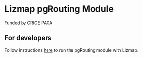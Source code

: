 # Lizmap pgRouting Module

Funded by CRIGE PACA

## For developers

Follow instructions [here](tests#readme) to run the pgRouting module with Lizmap.
